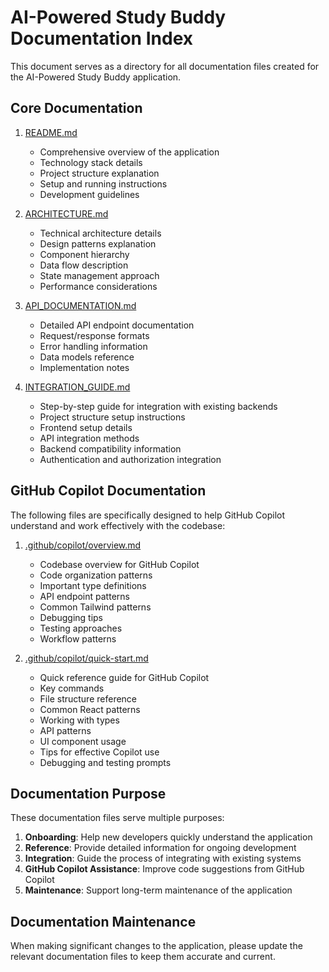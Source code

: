 # AI-Powered Study Buddy Documentation Index

This document serves as a directory for all documentation files created for the AI-Powered Study Buddy application.

## Core Documentation

1. [README.md](./README.md)
   - Comprehensive overview of the application
   - Technology stack details
   - Project structure explanation
   - Setup and running instructions
   - Development guidelines

2. [ARCHITECTURE.md](./ARCHITECTURE.md)
   - Technical architecture details
   - Design patterns explanation
   - Component hierarchy
   - Data flow description
   - State management approach
   - Performance considerations

3. [API_DOCUMENTATION.md](./API_DOCUMENTATION.md)
   - Detailed API endpoint documentation
   - Request/response formats
   - Error handling information
   - Data models reference
   - Implementation notes

4. [INTEGRATION_GUIDE.md](./INTEGRATION_GUIDE.md)
   - Step-by-step guide for integration with existing backends
   - Project structure setup instructions
   - Frontend setup details
   - API integration methods
   - Backend compatibility information
   - Authentication and authorization integration

## GitHub Copilot Documentation

The following files are specifically designed to help GitHub Copilot understand and work effectively with the codebase:

1. [.github/copilot/overview.md](./.github/copilot/overview.md)
   - Codebase overview for GitHub Copilot
   - Code organization patterns
   - Important type definitions
   - API endpoint patterns
   - Common Tailwind patterns
   - Debugging tips
   - Testing approaches
   - Workflow patterns

2. [.github/copilot/quick-start.md](./.github/copilot/quick-start.md)
   - Quick reference guide for GitHub Copilot
   - Key commands
   - File structure reference
   - Common React patterns
   - Working with types
   - API patterns
   - UI component usage
   - Tips for effective Copilot use
   - Debugging and testing prompts

## Documentation Purpose

These documentation files serve multiple purposes:

1. **Onboarding**: Help new developers quickly understand the application
2. **Reference**: Provide detailed information for ongoing development
3. **Integration**: Guide the process of integrating with existing systems
4. **GitHub Copilot Assistance**: Improve code suggestions from GitHub Copilot
5. **Maintenance**: Support long-term maintenance of the application

## Documentation Maintenance

When making significant changes to the application, please update the relevant documentation files to keep them accurate and current.
